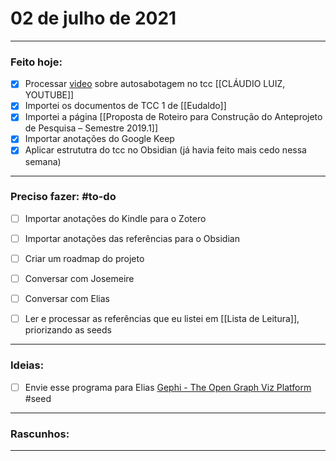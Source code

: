 # 02 de julho de 2021

----
### Feito hoje:
- [x] Processar [video](https://youtu.be/7kiP_Ruofu8) sobre autosabotagem no tcc [[CLÁUDIO LUIZ, YOUTUBE]]
- [x] Importei os documentos de TCC 1 de [[Eudaldo]]
- [x] Importei a página [[Proposta de Roteiro para Construção do Anteprojeto de Pesquisa – Semestre 2019.1]]
- [x] Importar anotações do Google Keep
- [x] Aplicar estrututra do tcc no Obsidian (já havia feito mais cedo nessa semana)
---

### Preciso fazer: #to-do
 - [ ] Importar anotações do Kindle para o Zotero
- [ ] Importar anotações das referências para o Obsidian
- [ ] Criar um roadmap do projeto
- [ ] Conversar com Josemeire
- [ ] Conversar com Elias

- [ ] Ler e processar as referências que eu listei em [[Lista de Leitura]], priorizando as seeds

---

### Ideias:
- [ ] Envie esse programa para Elias [Gephi - The Open Graph Viz Platform](https://gephi.org/) #seed 

---

### Rascunhos:


---